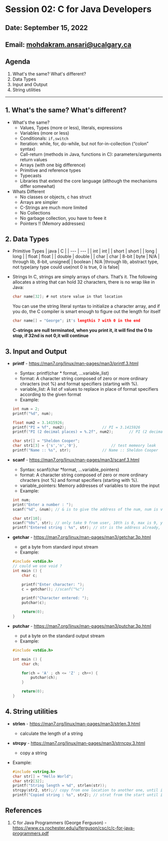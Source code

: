 # Session 02: C for Java Developers

## Date: September 15, 2022

## Email: mohdakram.ansari@ucalgary.ca

## Agenda

1. What's the same? What's different?
2. Data Types
3. Input and Output
4. String utilities

---
## 1. What's the same? What's different?

- What's the same?
	- Values, Types (more or less), literals, expressions
	- Variables (more or less)
	- Conditionals: `if,switch`
	- Iteration: while, for, do-while, but not for-in-collection (“colon” syntax)
	- Call-return (methods in Java, functions in C): parameters/arguments return values
	- Arrays (with one big difference)
	- Primitive and reference types
	- Typecasts
	- Libraries that extend the core language (although the mechanisms differ somewhat)
- Whats Different
	- No classes or objects, c has struct
	- Arrays are simpler
	- C-Strings are much more limited
	- No Collections
	- No garbage collection, you have to feee it 
	- Pointers !! (Memory addresses)



## 2. Data Types

- Primitive Types
	| java | C | 
	| --- | --- | 
	| int | int |
	| short | short |
	| long | long |
	| float | float |
	| double | double |
	| char | char | 8-bit
	| byte | N/A | through lib, 8-bit, unsigned|
	| boolean | N/A |through lib, abstract type, not type(any type could use)not 0 is true, 0 is false|

- Strings
	In C, strings are simply arrays of chars. That’s it. The following allocates a string that can hold 32 characters, there is no wrap like in Java:
	```c
	char name[32]; # not store value in that location
	```
	You can use the string literal syntax to initialize a character array, and if you do, the C compiler is smart enough to figure out the length for itself
	```c
	char name[] = "George"; it's lengthis 7 with 0 in the end
	```
	**C-strings are null terminated, when you print it, it will find the 0 to stop, if 32nd is not 0,it will continue**


## 3. Input and Output

- **printf** - https://man7.org/linux/man-pages/man3/printf.3.html
	- Syntax: printf(char * format, ...variable_list)
	- format: A character string composed of zero or more ordinary chracters (not %) and format specifiers (starting with %).
	- variable_list: A list of values to replace in place of format specifiers according to the given format
	- Example: 
	```c
	int num = 2;
	printf("%d", num);

	float num2 = 3.1415926;
	printf("PI = %f", num2); 				// PI = 3.1415926
	printf("PI (2 decimal places) = %.2f", num2); 		// PI (2 decimal places) = 3.14

	char str[] = "Sheldon Cooper";
	char str1[3] = {'s','n','0'},				// test memeory leak
	printf("Name :: %s", str);				// Name :: Sheldon Cooper
	```

- **scanf** - https://man7.org/linux/man-pages/man3/scanf.3.html
	- Syntax: scanf(char *format, ...variable_pointers)
	- format: A character string composed of zero or more ordinary chracters (not %) and format specifiers (starting with %).
	- variable_pointers: Memory addresses of variables to store the input
	- Example:
	```c
	int num;
	print("Enter a number : ");
	scanf("%d", &num); // & is to give the address of the num, num is value

	char str[10];
	scanf("%9s", str); // only take 9 from user, 10th is 0, max is 9, you can type 5,8
	printf("Entered string : %s", str); // str is the address already, array is the memory location by itself
	```

- **getchar** - https://man7.org/linux/man-pages/man3/getchar.3p.html
	- get a byte from standard input stream
	- Example:
	```c
	#include <stdio.h>
	// could we use void ?
	int main () {
		char c;

		printf("Enter character: ");
		c = getchar(); //scanf("%c")

		printf("Character entered: ");
		putchar(c);

		return(0);
	}

	```

- **putchar** - https://man7.org/linux/man-pages/man3/putchar.3p.html
	- put a byte on the standard output stream
	- Example:
	```c
	#include <stdio.h>

	int main () {
		char ch;

		for(ch = 'A' ; ch <= 'Z' ; ch++) {
			putchar(ch);
		}

		return(0);
	}
	```
	
## 4. String utilities

- **strlen** - https://man7.org/linux/man-pages/man3/strlen.3.html
	- calculate the length of a string
- **strcpy** - https://man7.org/linux/man-pages/man3/strncpy.3.html
	- copy a string

- Example:
	```c
	#include <string.h>
	char str[] = "Hello World";
	char str2[32];
	printf("String length = %d", strlen(str));
	strcpy(str2, str);// copy from one location to another one, until it find a 0 in 1st string
	printf("Copied string : %s", str2); // strat from the start until it finds zero
	```

## References
1. C for Java Programmers (George Ferguson) - https://www.cs.rochester.edu/u/ferguson/csc/c/c-for-java-programmers.pdf

